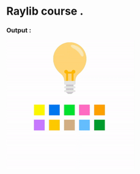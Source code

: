 # Raylib course .

### Output :

![](https://github.com/glULTRA/LearnRaylib/blob/z-Course-Resources/course_res/gif/ezgif-3-7d8a3ee252.gif)

